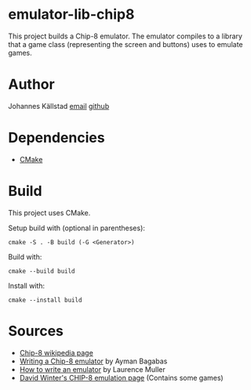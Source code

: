 # emulator-lib-chip8
This project builds a Chip-8 emulator. The emulator compiles to a library that a game class (representing the screen and buttons) uses to emulate games. 

# Author
Johannes Källstad [email](johannes.kallstad@gmail.com) [github](https://github.com/ohukainen)

# Dependencies
- [CMake](https://cmake.org/)

# Build
This project uses CMake. 

Setup build with (optional in parentheses):
```
cmake -S . -B build (-G <Generator>) 
```

Build with:
```
cmake --build build
```

Install with:
```
cmake --install build
```

# Sources 
- [Chip-8 wikipedia page](https://en.wikipedia.org/wiki/CHIP-8)
- [Writing a Chip-8 emulator](https://aymanbagabas.com/blog/2018/09/17/chip-8-emulator.html) by Ayman Bagabas
- [How to write an emulator](https://multigesture.net/articles/how-to-write-an-emulator-chip-8-interpreter/) by Laurence Muller
- [David Winter's CHIP-8 emulation page](http://www.pong-story.com/chip8/) (Contains some games)
